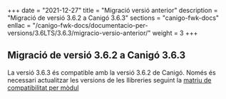 +++
date        = "2021-12-27"
title       = "Migració versió anterior"
description = "Migració de versió 3.6.2 a Canigó 3.6.3"
sections    = "canigo-fwk-docs"
enllac		= "/canigo-fwk-docs/documentacio-per-versions/3.6LTS/3.6.3/migracio-versio-anterior/"
weight		= 3
+++

## Migració de versió 3.6.2 a Canigó 3.6.3

La versió 3.6.3 és compatible amb la versió 3.6.2 de Canigó. Només és necessari actualitzar les versions de les llibreries seguint la [matriu de compatibilitat per mòdul](/canigo-fwk-docs/documentacio-per-versions/3.6LTS/3.6.3/moduls/compatibilitat-per-modul/)